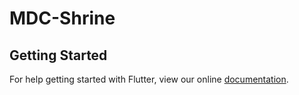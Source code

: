 # MDC-Shrine

## Getting Started

For help getting started with Flutter, view our online
[documentation](https://flutter.io/).
